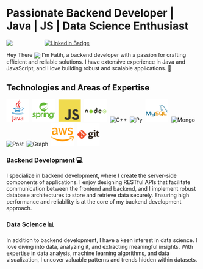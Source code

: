 # Passionate Backend Developer | Java | JS | Data Science Enthusiast

<div>
  <img src="https://media.giphy.com/media/M9gbBd9nbDrOTu1Mqx/giphy.gif" align="left" width="100"/>
  <a href="https://www.linkedin.com/in/fatihmutluu/">
      <img src="https://img.shields.io/badge/LinkedIn-blue?style=for-the-badge&logo=linkedin&logoColor=white" alt="LinkedIn Badge"/>
  </a>
</div>



Hey There <img src="https://media.giphy.com/media/hvRJCLFzcasrR4ia7z/giphy.gif" width="30px" align= "center"/> I'm Fatih, a backend developer with a passion for crafting efficient and reliable solutions. I have extensive experience in Java and JavaScript, and I love building robust and scalable applications. 🚀

## Technologies and Areas of Expertise
<div>
  <img src="https://github.com/devicons/devicon/blob/master/icons/java/java-original-wordmark.svg" title="Java" alt="Java" width="60" height="60"/>&nbsp;
  <img src="https://github.com/devicons/devicon/blob/master/icons/spring/spring-original-wordmark.svg" title="Spring" alt="Spring" width="60" height="60"/>&nbsp;
  <img src="https://github.com/devicons/devicon/blob/master/icons/javascript/javascript-original.svg" title="JavaScript" alt="JavaScript" width="60" height="60"/>&nbsp;
  <img src="https://github.com/devicons/devicon/blob/master/icons/nodejs/nodejs-original-wordmark.svg" title="NodeJS" alt="NodeJS" width="60" height="60"/>&nbsp;
  <img src="https://upload.wikimedia.org/wikipedia/commons/thumb/1/18/ISO_C%2B%2B_Logo.svg/1822px-ISO_C%2B%2B_Logo.svg.png" title="C++" alt="C++" width="60" height="60"/>&nbsp;
  <img src="https://upload.wikimedia.org/wikipedia/commons/thumb/c/c3/Python-logo-notext.svg/1869px-Python-logo-notext.svg.png" title="Py" alt="Py" width="60" height="60"/>&nbsp;
  <img src="https://github.com/devicons/devicon/blob/master/icons/mysql/mysql-original-wordmark.svg" title="MySQL"  alt="MySQL" width="60" height="60"/>&nbsp;
  <img src="https://www.svgrepo.com/show/331488/mongodb.svg" title="Mongo"  alt="Mongo" width="60" height="60"/>&nbsp;
  <img src="https://upload.wikimedia.org/wikipedia/commons/thumb/2/29/Postgresql_elephant.svg/1200px-Postgresql_elephant.svg.png" title="Post"  alt="Post" width="60" height="60"/>&nbsp;
  <img src="https://upload.wikimedia.org/wikipedia/commons/thumb/1/17/GraphQL_Logo.svg/2048px-GraphQL_Logo.svg.png" title="Graph"  alt="Graph" width="60" height="60"/>&nbsp;
  <img src="https://github.com/devicons/devicon/blob/master/icons/amazonwebservices/amazonwebservices-plain-wordmark.svg" title="AWS" alt="AWS" width="60" height="60"/>&nbsp;
  <img src="https://github.com/devicons/devicon/blob/master/icons/git/git-original-wordmark.svg" title="Git" **alt="Git" width="60" height="60"/>
</div>

### Backend Development 💻
I specialize in backend development, where I create the server-side components of applications. I enjoy designing RESTful APIs that facilitate communication between the frontend and backend, and I implement robust database architectures to store and retrieve data securely. Ensuring high performance and reliability is at the core of my backend development approach.

### Data Science 📊
In addition to backend development, I have a keen interest in data science. I love diving into data, analyzing it, and extracting meaningful insights. With expertise in data analysis, machine learning algorithms, and data visualization, I uncover valuable patterns and trends hidden within datasets.
